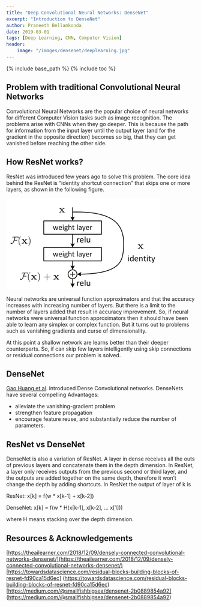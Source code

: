 ```yaml
---
title: "Deep Convolutional Neural Networks: DenseNet"
excerpt: "Introduction to DenseNet"
author: Praneeth Bellamkonda
date: 2019-03-01
tags: [Deep Learning, CNN, Computer Vision]
header:
    image: "/images/densenet/deeplearning.jpg"
---
```


{% include base_path %}
{% include toc %}

## Problem with traditional Convolutional Neural Networks

Convolutional Neural Networks are the popular choice of neural networks for different Computer Vision tasks such as image recognition.
The problems arise with CNNs when they go deeper. This is because the path for information from the input layer until the output layer (and for the gradient in the opposite direction) becomes so big, that they can get vanished before reaching the other side.

## How ResNet works?

ResNet was introduced few years ago to solve this problem. The core idea behind the ResNet is “identity shortcut connection” that skips one or more layers, as shown in the following figure.

![Residual block](/images/densenet/resnet_residualblock.png)

Neural networks are universal function approximators and that the accuracy increases with increasing number of layers. But there is a limit to the number of layers added that result in accuracy improvement. So, if neural networks were universal function approximators then it should have been able to learn any simplex or complex function. But it turns out to problems such as vanishing gradients and curse of dimensionality.

At this point a shallow network are learns better than their deeper counterparts. So, if can skip few layers intelligently using skip connections or residual connections our problem is solved.

## DenseNet
[Gao Huang et al](https://arxiv.org/abs/1608.06993). introduced Dense Convolutional networks. DenseNets have several compelling Advantages:

*   alleviate the vanishing-gradient problem
*   strengthen feature propagation
*   encourage feature reuse, and substantially reduce the number of parameters.

## ResNet vs DenseNet
DenseNet is also a variation of ResNet. A layer in dense receives all the outs of previous layers and concatenate them in the depth dimension. In ResNet, a layer only receives outputs from the previous second or third layer, and the outputs are added together on the same depth, therefore it won’t change the depth by adding shortcuts. In ResNet the output of layer of k is 

ResNet: x[k] = f(w * x[k-1] + x[k-2])

DenseNet: x[k] = f(w * H(x[k-1], x[k-2], … x[1])) 

where H means stacking over the depth dimension. 

## Resources & Acknowledgements
[https://theailearner.com/2018/12/09/densely-connected-convolutional-networks-densenet/](https://theailearner.com/2018/12/09/densely-connected-convolutional-networks-densenet/)
[https://towardsdatascience.com/residual-blocks-building-blocks-of-resnet-fd90ca15d6ec]
(https://towardsdatascience.com/residual-blocks-building-blocks-of-resnet-fd90ca15d6ec)
[https://medium.com/@smallfishbigsea/densenet-2b0889854a92]
(https://medium.com/@smallfishbigsea/densenet-2b0889854a92)








